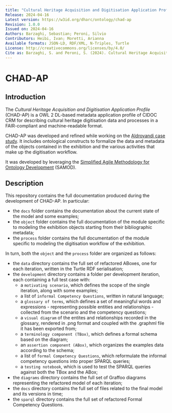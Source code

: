 ```yaml
---
title: "Cultural Heritage Acquisition and Digitisation Application Profile (CHAD-AP)"
Release: 2024-04-16
Latest version: https://w3id.org/dharc/ontology/chad-ap
Revision: 1.0.0
Issued on: 2024-04-16
Authors: Barzaghi, Sebastian; Peroni, Silvio
Contributors: Heibi, Ivan; Moretti, Arianna
Available formats: JSON-LD, RDF/XML, N-Triples, Turtle
License: http://creativecommons.org/licenses/by/4.0/
Cite as: Barzaghi, S. and Peroni, S. (2024). Cultural Heritage Acquisition and Digitisation Application Profile. https://w3id.org/dharc/ontology/chad-ap.
---
```


# CHAD-AP

## Introduction
The _Cultural Heritage Acquisition and Digitisation Application Profile_ (CHAD-AP) is a OWL 2 DL-based metadata application profile of CIDOC CRM for describing cultural heritage digitisation data and processes in a FAIR-compliant and machine-readable format.

CHAD-AP was developed and refined while working on the [Aldrovandi case study](https://doi.org/10.1016/j.daach.2023.e00309). It includes ontological constructs to formalize the data and metadata of the objects contained in the exhibition and the various activities that make up the digitisation workflow.

It was developed by leveraging the [Simplified Agile Methodology for Ontology Development](http://dx.doi.org/10.6084/m9.figshare.3189769) (SAMOD).

## Description
This repository contains the full documentation produced during the development of CHAD-AP. In particular:
* the `docs` folder contains the documentation about the current state of the model and some examples;
* the `object` folder contains the full documentation of the module specific to modeling the exhibition objects starting from their bibliographic metadata;
* the `process` folder contains the full documentation of the module specific to modeling the digitisation workflow of the exhibition.

In turn, both the `object` and the `process` folder are organized as follows:
* the `data` directory contains the full set of refactored ABoxes, one for each iteration, written in the Turtle RDF serialisation;
* the `development` directory contains a folder per development iteration, each containing a full test case with:
    - a `motivating scenario`, which defines the scope of the single iteration, along with some examples;
    - a list of `informal Competency Questions`, written in natural language;
    - a `glossary of terms`, which defines a set of meaningful words and expressions - representing possible entities and relationships - collected from the scenario and the competency questions;
    - a `visual diagram` of the entites and relationships recorded in the glossary, rendered in .png format and coupled with the .graphml file it has been exported from;
    - a `terminology component (TBox)`, which defines a formal schema based on the diagram;
    - an `assertion component (ABox)`, which organizes the examples data according to the schema;
    - a list of `formal Competency Questions`, which reformulate the informal competency questions into proper SPARQL queries;
    - a `testing notebook`, which is used to test the SPARQL queries against both the TBox and the ABox;
* the `diagrams` directory contains the full set of Graffoo diagrams representing the refactored model of each iteration;
* the `docs` directory contains the full set of files related to the final model and its versions in time;
* the `sparql` directory contains the full set of refactored Formal Competency Questions.
